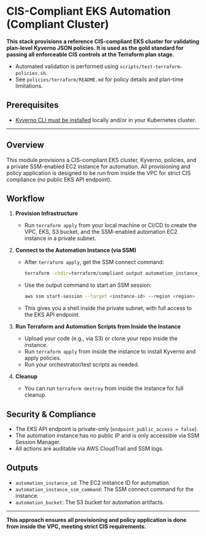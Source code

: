 # CIS-Compliant EKS Automation (Compliant Cluster)

**This stack provisions a reference CIS-compliant EKS cluster for validating plan-level Kyverno JSON policies. It is used as the gold standard for passing all enforceable CIS controls at the Terraform plan stage.**

- Automated validation is performed using `scripts/test-terraform-policies.sh`.
- See `policies/terraform/README.md` for policy details and plan-time limitations.

## Prerequisites

- [Kyverno CLI must be installed](https://kyverno.io/docs/installation/) locally and/or in your Kubernetes cluster.

---

## Overview
This module provisions a CIS-compliant EKS cluster, Kyverno, policies, and a private SSM-enabled EC2 instance for automation. All provisioning and policy application is designed to be run from inside the VPC for strict CIS compliance (no public EKS API endpoint).

## Workflow

1. **Provision Infrastructure**
   - Run `terraform apply` from your local machine or CI/CD to create the VPC, EKS, S3 bucket, and the SSM-enabled automation EC2 instance in a private subnet.

2. **Connect to the Automation Instance (via SSM)**
   - After `terraform apply`, get the SSM connect command:
     ```sh
     terraform -chdir=terraform/compliant output automation_instance_ssm_command
     ```
   - Use the output command to start an SSM session:
     ```sh
     aws ssm start-session --target <instance-id> --region <region>
     ```
   - This gives you a shell inside the private subnet, with full access to the EKS API endpoint.

3. **Run Terraform and Automation Scripts from Inside the Instance**
   - Upload your code (e.g., via S3) or clone your repo inside the instance.
   - Run `terraform apply` from inside the instance to install Kyverno and apply policies.
   - Run your orchestrator/test scripts as needed.

4. **Cleanup**
   - You can run `terraform destroy` from inside the instance for full cleanup.

## Security & Compliance
- The EKS API endpoint is private-only (`endpoint_public_access = false`).
- The automation instance has no public IP and is only accessible via SSM Session Manager.
- All actions are auditable via AWS CloudTrail and SSM logs.

## Outputs
- `automation_instance_id`: The EC2 instance ID for automation.
- `automation_instance_ssm_command`: The SSM connect command for the instance.
- `automation_bucket`: The S3 bucket for automation artifacts.

---

**This approach ensures all provisioning and policy application is done from inside the VPC, meeting strict CIS requirements.** 